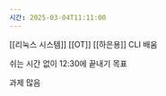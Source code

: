 ```yaml
---
시간: 2025-03-04T11:11:00
---
```



[[리눅스 시스템]] [[OT]] 
[[하은용]] 
CLI 배움

쉬는 시간 없이 12:30에 끝내기 목표 

과제 많음 